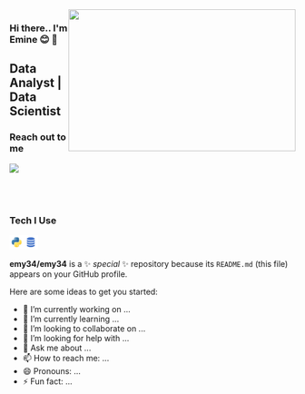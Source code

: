 <img src="https://cdn.uarizonabootcamp.com/wp-content/uploads/sites/56/2020/07/tes_dta_blog_image_8-850x412.jpg" align="right" width="400" height="250">

### Hi there.. I'm Emine :blush: 👋

## Data Analyst | Data Scientist

### Reach out to me

[<img width="22" src="https://unpkg.com/simple-icons@v7/icons/linkedin.svg" />][linkedin]

<br />
<br />

### Tech I Use

<img src="https://raw.githubusercontent.com/github/explore/80688e429a7d4ef2fca1e82350fe8e3517d3494d/topics/python/python.png" widhth="25" height="25"><img src="https://raw.githubusercontent.com/github/explore/80688e429a7d4ef2fca1e82350fe8e3517d3494d/topics/sql/sql.png" widhth="25" height="25">



[linkedin]: https://www.linkedin.com/in/emine-%C3%A7elik-/




**emy34/emy34** is a ✨ _special_ ✨ repository because its `README.md` (this file) appears on your GitHub profile.

Here are some ideas to get you started:

- 🔭 I’m currently working on ...
- 🌱 I’m currently learning ...
- 👯 I’m looking to collaborate on ...
- 🤔 I’m looking for help with ...
- 💬 Ask me about ...
- 📫 How to reach me: ...
- 😄 Pronouns: ...
- ⚡ Fun fact: ...
